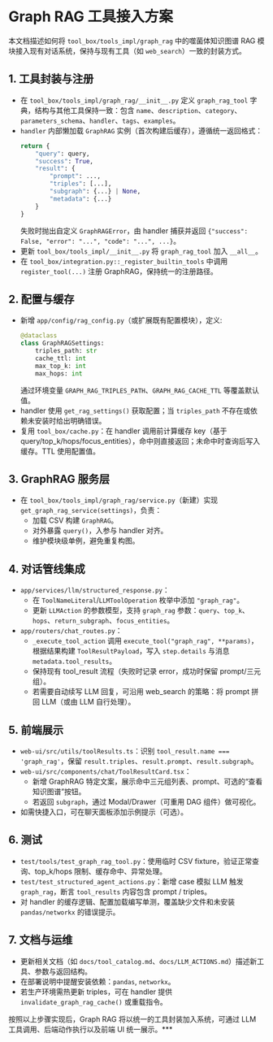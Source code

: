 # Graph RAG 工具接入方案

本文档描述如何将 `tool_box/tools_impl/graph_rag` 中的噬菌体知识图谱 RAG 模块接入现有对话系统，保持与现有工具（如 `web_search`）一致的封装方式。

## 1. 工具封装与注册
- 在 `tool_box/tools_impl/graph_rag/__init__.py` 定义 `graph_rag_tool` 字典，结构与其他工具保持一致：包含 `name`、`description`、`category`、`parameters_schema`、`handler`、`tags`、`examples`。
- `handler` 内部懒加载 `GraphRAG` 实例（首次构建后缓存），遵循统一返回格式：
  ```python
  return {
      "query": query,
      "success": True,
      "result": {
          "prompt": ...,
          "triples": [...],
          "subgraph": {...} | None,
          "metadata": {...}
      }
  }
  ```
  失败时抛出自定义 `GraphRAGError`，由 handler 捕获并返回 `{"success": False, "error": "...", "code": "...", ...}`。
- 更新 `tool_box/tools_impl/__init__.py` 将 `graph_rag_tool` 加入 `__all__`。
- 在 `tool_box/integration.py::_register_builtin_tools` 中调用 `register_tool(...)` 注册 GraphRAG，保持统一的注册路径。

## 2. 配置与缓存
- 新增 `app/config/rag_config.py`（或扩展既有配置模块），定义:
  ```python
  @dataclass
  class GraphRAGSettings:
      triples_path: str
      cache_ttl: int
      max_top_k: int
      max_hops: int
  ```
  通过环境变量 `GRAPH_RAG_TRIPLES_PATH`、`GRAPH_RAG_CACHE_TTL` 等覆盖默认值。
- handler 使用 `get_rag_settings()` 获取配置；当 `triples_path` 不存在或依赖未安装时给出明确错误。
- 复用 `tool_box/cache.py`：在 handler 调用前计算缓存 key（基于 query/top_k/hops/focus_entities），命中则直接返回；未命中时查询后写入缓存。TTL 使用配置值。

## 3. GraphRAG 服务层
- 在 `tool_box/tools_impl/graph_rag/service.py`（新建）实现 `get_graph_rag_service(settings)`，负责：
  - 加载 CSV 构建 `GraphRAG`。
  - 对外暴露 `query()`，入参与 handler 对齐。
  - 维护模块级单例，避免重复构图。

## 4. 对话管线集成
- `app/services/llm/structured_response.py`：
  - 在 `ToolNameLiteral`/`LLMToolOperation` 枚举中添加 `"graph_rag"`。
  - 更新 `LLMAction` 的参数模型，支持 `graph_rag` 参数：`query`、`top_k`、`hops`、`return_subgraph`、`focus_entities`。
- `app/routers/chat_routes.py`：
  - `_execute_tool_action` 调用 `execute_tool("graph_rag", **params)`，根据结果构建 `ToolResultPayload`，写入 `step.details` 与消息 `metadata.tool_results`。
  - 保持现有 tool_result 流程（失败时记录 error，成功时保留 prompt/三元组）。
  - 若需要自动续写 LLM 回复，可沿用 web_search 的策略：将 prompt 拼回 LLM（或由 LLM 自行处理）。

## 5. 前端展示
- `web-ui/src/utils/toolResults.ts`：识别 `tool_result.name === 'graph_rag'`，保留 `result.triples`、`result.prompt`、`result.subgraph`。
- `web-ui/src/components/chat/ToolResultCard.tsx`：
  - 新增 GraphRAG 特定文案，展示命中三元组列表、prompt、可选的“查看知识图谱”按钮。
  - 若返回 `subgraph`，通过 Modal/Drawer（可重用 DAG 组件）做可视化。
- 如需快捷入口，可在聊天面板添加示例提示（可选）。

## 6. 测试
- `test/tools/test_graph_rag_tool.py`：使用临时 CSV fixture，验证正常查询、top_k/hops 限制、缓存命中、异常处理。
- `test/test_structured_agent_actions.py`：新增 case 模拟 LLM 触发 `graph_rag`，断言 `tool_results` 内容包含 prompt / triples。
- 对 handler 的缓存逻辑、配置加载编写单测，覆盖缺少文件和未安装 `pandas/networkx` 的错误提示。

## 7. 文档与运维
- 更新相关文档（如 `docs/tool_catalog.md`、`docs/LLM_ACTIONS.md`）描述新工具、参数与返回结构。
- 在部署说明中提醒安装依赖：`pandas`, `networkx`。
- 若生产环境需热更新 triples，可在 handler 提供 `invalidate_graph_rag_cache()` 或重载指令。

按照以上步骤实现后，Graph RAG 将以统一的工具封装加入系统，可通过 LLM 工具调用、后端动作执行以及前端 UI 统一展示。***

